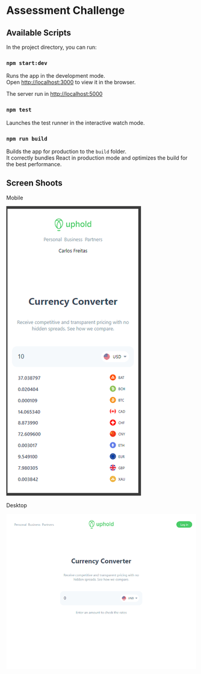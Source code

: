 # Assessment Challenge


## Available Scripts

In the project directory, you can run:

### `npm start:dev`

Runs the app in the development mode.\
Open [http://localhost:3000](http://localhost:3000) to view it in the browser.

The server run in [http://localhost:5000](http://localhost:5000)

### `npm test`

Launches the test runner in the interactive watch mode.

### `npm run build`

Builds the app for production to the `build` folder.\
It correctly bundles React in production mode and optimizes the build for the best performance.

## Screen Shoots

Mobile

![alt text](src/assets/screen-mobile.png)

Desktop

![alt text](src/assets/screen-desktop.png)


